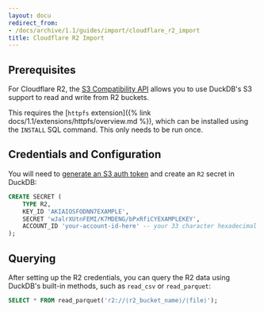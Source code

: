 ```yaml
---
layout: docu
redirect_from:
- /docs/archive/1.1/guides/import/cloudflare_r2_import
title: Cloudflare R2 Import
---
```


## Prerequisites

For Cloudflare R2, the [S3 Compatibility API](https://developers.cloudflare.com/r2/api/s3/api/) allows you to use DuckDB's S3 support to read and write from R2 buckets.

This requires the [`httpfs` extension]({% link docs/1.1/extensions/httpfs/overview.md %}), which can be installed using the `INSTALL` SQL command. This only needs to be run once.

## Credentials and Configuration

You will need to [generate an S3 auth token](https://developers.cloudflare.com/r2/api/s3/tokens/) and create an `R2` secret in DuckDB:

```sql
CREATE SECRET (
    TYPE R2,
    KEY_ID 'AKIAIOSFODNN7EXAMPLE',
    SECRET 'wJalrXUtnFEMI/K7MDENG/bPxRfiCYEXAMPLEKEY',
    ACCOUNT_ID 'your-account-id-here' -- your 33 character hexadecimal account ID
);
```

## Querying

After setting up the R2 credentials, you can query the R2 data using DuckDB's built-in methods, such as `read_csv` or `read_parquet`:

```sql
SELECT * FROM read_parquet('r2://⟨r2_bucket_name⟩/⟨file⟩');
```